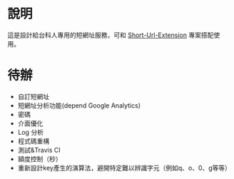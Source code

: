 # 說明

這是設計給台科人專用的短網址服務，可和 [Short-Url-Extension](https://github.com/linroex/Short-Url-Extension) 專案搭配使用。

# 待辦

- 自訂短網址
- 短網址分析功能(depend Google Analytics)
- 密碼
- 介面優化
- Log 分析
- 程式碼重構
- 測試&Travis CI
- 額度控制（秒）
- 重新設計key產生的演算法，避開特定難以辨識字元（例如q、o、0、g等等）